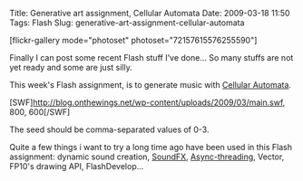 Title: Generative art assignment, Cellular Automata
Date: 2009-03-18 11:50
Tags: Flash
Slug: generative-art-assignment-cellular-automata

[flickr-gallery mode="photoset" photoset="72157615576255590"]

Finally I can post some recent Flash stuff I've done... So many stuffs
are not yet ready and some are just silly.

This week's Flash assignment, is to generate music with [Cellular
Automata][].

[SWF]http://blog.onthewings.net/wp-content/uploads/2009/03/main.swf,
800, 600[/SWF]

The seed should be comma-separated values of 0-3.

Quite a few things i want to try a long time ago have been used in this
Flash assignment: dynamic sound creation, [SoundFX][],
[Async-threading][], Vector, FP10's drawing API, FlashDevelop...

  [Cellular Automata]: http://en.wikipedia.org/wiki/Cellular_Automata
  [SoundFX]: http://www.anttikupila.com/flash/soundfx-out-of-the-box-audio-filters-with-actionscript-3/
  [Async-threading]: http://code.google.com/p/async-threading/
